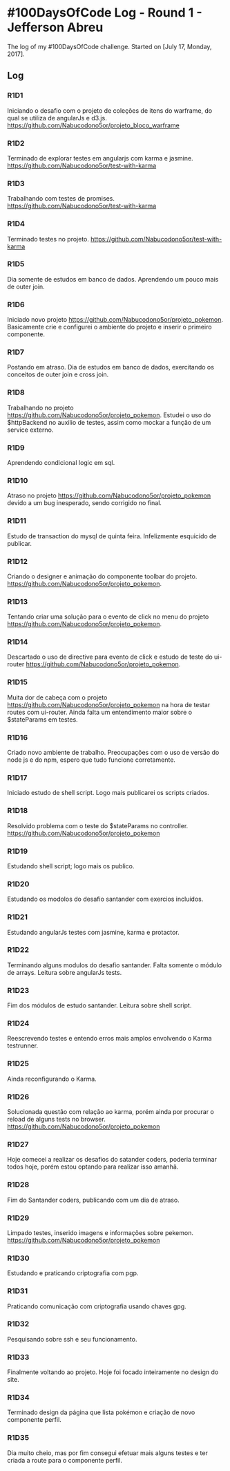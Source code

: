 # #100DaysOfCode Log - Round 1 - Jefferson Abreu

The log of my #100DaysOfCode challenge. Started on [July 17, Monday, 2017].

## Log

### R1D1
Iniciando o desafio com o projeto de coleções de itens do warframe, do qual se utiliza de angularJs e d3.js. https://github.com/Nabucodono5or/projeto_bloco_warframe

### R1D2
Terminado de explorar testes em angularjs com karma e jasmine. https://github.com/Nabucodono5or/test-with-karma 

### R1D3
Trabalhando com testes de promises. https://github.com/Nabucodono5or/test-with-karma

### R1D4
Terminado testes no projeto. https://github.com/Nabucodono5or/test-with-karma

### R1D5
Dia somente de estudos em banco de dados. Aprendendo um pouco mais de outer join.

### R1D6
Iniciado novo projeto https://github.com/Nabucodono5or/projeto_pokemon. Basicamente crie e configurei o ambiente do projeto e inserir o primeiro componente.

### R1D7
Postando em atraso. Dia de estudos em banco de dados, exercitando os conceitos de outer join e cross join.

### R1D8
Trabalhando no projeto https://github.com/Nabucodono5or/projeto_pokemon. Estudei o uso do $httpBackend no auxilio de testes, assim como mockar a função de um service externo.

### R1D9
Aprendendo condicional logic em sql.

### R1D10
Atraso no projeto https://github.com/Nabucodono5or/projeto_pokemon devido a um bug inesperado, sendo corrigido no final.

### R1D11
Estudo de transaction do mysql de quinta feira. Infelizmente esquicido de publicar.

### R1D12
Criando o designer e animação do componente toolbar do projeto. https://github.com/Nabucodono5or/projeto_pokemon.

### R1D13
Tentando criar uma solução para o evento de click no menu do projeto https://github.com/Nabucodono5or/projeto_pokemon.

### R1D14
Descartado o uso de directive para evento de click e estudo de teste do ui-router https://github.com/Nabucodono5or/projeto_pokemon.

### R1D15
Muita dor de cabeça com o projeto https://github.com/Nabucodono5or/projeto_pokemon na hora de testar routes com ui-router. Ainda falta um entendimento maior sobre o $stateParams em testes.

### R1D16
Criado novo ambiente de trabalho. Preocupações com o uso de versão do node js e do npm, espero que tudo funcione corretamente.

### R1D17
Iniciado estudo de shell script. Logo mais publicarei os scripts criados.

### R1D18
Resolvido problema com o teste do $stateParams no controller. https://github.com/Nabucodono5or/projeto_pokemon

### R1D19
Estudando shell script; logo mais os publico.

### R1D20
Estudando os modolos do desafio santander com exercios incluídos.

### R1D21
Estudando angularJs testes com jasmine, karma e protactor.

### R1D22
Terminando alguns modulos do desafio santander. Falta somente o módulo de arrays. Leitura sobre angularJs tests.

### R1D23
Fim dos módulos de estudo santander. Leitura sobre shell script.

### R1D24
Reescrevendo testes e entendo erros mais amplos envolvendo o Karma testrunner.

### R1D25
Ainda reconfigurando o Karma.

### R1D26
Solucionada questão com relação ao karma, porém ainda por procurar o reload de alguns tests no browser. https://github.com/Nabucodono5or/projeto_pokemon

### R1D27
Hoje comecei a realizar os desafios do satander coders, poderia terminar todos hoje, porém estou optando para realizar isso amanhã.

### R1D28
Fim do Santander coders, publicando com um dia de atraso.

### R1D29
Limpado testes, inserido imagens e informações sobre pekemon. https://github.com/Nabucodono5or/projeto_pokemon

### R1D30
Estudando e praticando criptografia com pgp.

### R1D31
Praticando comunicação com criptografia usando chaves gpg.

### R1D32
Pesquisando sobre ssh e seu funcionamento.

### R1D33
Finalmente voltando ao projeto. Hoje foi focado inteiramente no design do site.

### R1D34
Terminado design da página que lista pokémon e criação de novo componente perfil.

### R1D35
Dia muito cheio, mas por fim consegui efetuar mais alguns testes e ter criada a route para o componente perfil.